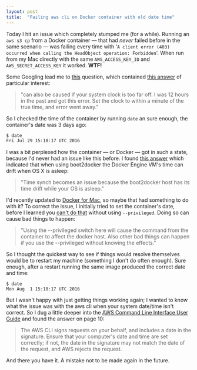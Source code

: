 ```yaml
---
layout: post
title:  "Failing aws cli on Docker container with old date time"
---
```

Today I hit an issue which completely stumped me (for a while). Running an `aws s3 cp` from a Docker container — that had *never* failed before in the same scenario — was failing every time with '`A client error (403) occurred when calling the HeadObject operation: Forbidden`'. When run from my Mac directly with the same `AWS_ACCESS_KEY_ID` and `AWS_SECRET_ACCESS_KEY` it worked. **WTF!**

Some Googling lead me to [this][stackoverflow-iam-role] question, which contained [this answer][stackoverflow-awscli-time] of particular interest:

> "can also be caused if your system clock is too far off. I was 12 hours in the past and got this error. Set the clock to within a minute of the true time, and error went away."

So I checked the time of the container by running `date` an sure enough, the container's date was 3 days ago:

```bash
$ date
Fri Jul 29 15:18:17 UTC 2016
```

I was a bit perplexed how the container — or Docker — got in such a state, because I'd never had an issue like this before. I found [this answer][stackoverflow-docker-time-drift] which indicated that when using boot2docker the Docker Engine VM's time can drift when OS X is asleep:

> "Time synch becomes an issue because the boot2docker host has its time drift while your OS is asleep."

I'd recently updated to [Docker for Mac][docker-for-mac], so maybe that had something to do with it? To correct the issue, I initially tried to set the container's date, before I learned you [can't do that][stackoverflow-docker-set-time] without using `--privileged`. Doing so can cause bad things to happen:

> "Using the --privileged switch here will cause the command from the container to affect the docker host. Also other bad things can happen if you use the --privileged without knowing the effects."

So I thought the quickest way to see if things would resolve themselves would be to restart my machine (something I don't do often enough). Sure enough, after a restart running the same image produced the correct date and time:

```
$ date
Mon Aug  1 15:18:17 UTC 2016
```

But I wasn't happy with just getting things working again; I wanted to know what the issue was with the aws cli when your system date/time isn't correct. So I dug a little deeper into the [AWS Command Line Interface User Guide][aws-cli-user-guide] and found the answer on page 10:

> The AWS CLI signs requests on your behalf, and includes a date in the signature. Ensure that your computer's date and time are set correctly; if not, the date in the signature may not match the date of the request, and AWS rejects the request.

And there you have it. A mistake not to be made again in the future.

[aws-cli-user-guide]: http://docs.aws.amazon.com/cli/latest/userguide/aws-cli.pdf
[stackoverflow-iam-role]: https://stackoverflow.com/questions/22262906
[stackoverflow-awscli-time]: http://stackoverflow.com/a/28488143/2309046
[stackoverflow-docker-set-time]: http://stackoverflow.com/questions/29556879
[stackoverflow-docker-time-drift]: http://stackoverflow.com/a/26454059
[docker-for-mac]: https://docs.docker.com/docker-for-mac/

